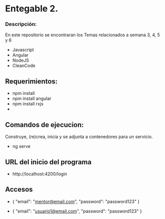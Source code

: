 # Entegable 2.
### Descripción:

En este repositorio se encontraran los Temas relacionados a semana 3, 4, 5 y 6
+ Javascript
+ Angular
+ NodeJS
+ CleanCode

## Requerimientos:

+ npm install
+ npm install angular
+ npm install rxjs
+ 
## Comandos de ejecucion:

Construye, (re)crea, inicia y se adjunta a contenedores para un servicio.
+ ng serve 

## URL del inicio del programa

+ http://localhost:4200/login

## Accesos

+ {
    "email": "mentor@email.com",
    "password": "password123"
}

+ {
    "email": "usuario1@email.com",
    "password": "password123"
}
